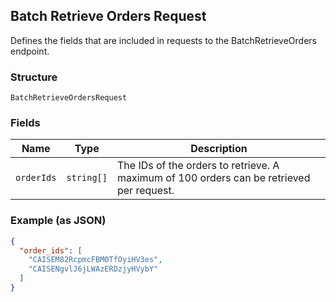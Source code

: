 ## Batch Retrieve Orders Request

Defines the fields that are included in requests to the
BatchRetrieveOrders endpoint.

### Structure

`BatchRetrieveOrdersRequest`

### Fields

| Name | Type | Description |
|  --- | --- | --- |
| `orderIds` | `string[]` | The IDs of the orders to retrieve. A maximum of 100 orders can be retrieved per request. |

### Example (as JSON)

```json
{
  "order_ids": [
    "CAISEM82RcpmcFBM0TfOyiHV3es",
    "CAISENgvlJ6jLWAzERDzjyHVybY"
  ]
}
```

